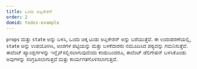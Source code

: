 ```yaml
---
title: ಒಂದು ಅಪ್ಲಿಕೇಶನ್
order: 2
domid: todos-example
---
```


`props` ಮತ್ತು `state` ಅನ್ನು ಬಳಸಿ, ಒಂದು ಚಿಕ್ಕ ಟುಡು ಅಪ್ಲಿಕೇಶನ್ ಅನ್ನು ಬರೆಯುತ್ತೆವೆ. ಈ ಉದಾಹರಣೆಯಲ್ಲಿ, `state` ಅನ್ನು ಉಪಯೋಗಿಸಿ, ಅಂಶಗಳ ಪಟ್ಟಿಯನ್ನು ಮತ್ತು ಬಳಕೆದಾರರು ನಮೂದಿಸಿದ ಪಠ್ಯವನ್ನು ಗಮನಿಸುತ್ತೆವೆ. ಈವೆಂಟ್ ಹ್ಯಾಂಡ್ಲರ್ಗಳನ್ನು ಇನ್ಲೈನ್ ​​ಸಲ್ಲಿಸಲಾಗುವುದೆಂದು ಕಂಡುಬಂದರೂ, ಈವೆಂಟ್ ಡೆಲಿಗೇಷನ್ ಬಳಸಿಕೊಂಡು ಅವುಗಳನ್ನು ಸಂಗ್ರಹಿಸಲಾಗುತ್ತದೆ ಮತ್ತು ಕಾರ್ಯಗತಗೊಳಿಸಲಾಗುತ್ತದೆ.

